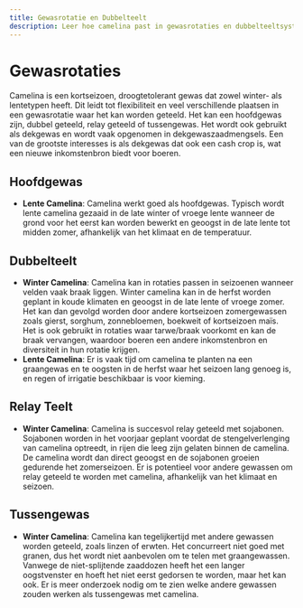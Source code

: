 ```yaml
---
title: Gewasrotatie en Dubbelteelt
description: Leer hoe camelina past in gewasrotaties en dubbelteeltsystemen om de opbrengst en winstgevendheid te maximaliseren.
---
```

# Gewasrotaties
Camelina is een kortseizoen, droogtetolerant gewas dat zowel winter- als lentetypen heeft. Dit leidt tot flexibiliteit en veel verschillende plaatsen in een gewasrotatie waar het kan worden geteeld. Het kan een hoofdgewas zijn, dubbel geteeld, relay geteeld of tussengewas. Het wordt ook gebruikt als dekgewas en wordt vaak opgenomen in dekgewaszaadmengsels. Een van de grootste interesses is als dekgewas dat ook een cash crop is, wat een nieuwe inkomstenbron biedt voor boeren.

## Hoofdgewas
- **Lente Camelina**: Camelina werkt goed als hoofdgewas. Typisch wordt lente camelina gezaaid in de late winter of vroege lente wanneer de grond voor het eerst kan worden bewerkt en geoogst in de late lente tot midden zomer, afhankelijk van het klimaat en de temperatuur.

## Dubbelteelt

- **Winter Camelina**: Camelina kan in rotaties passen in seizoenen wanneer velden vaak braak liggen. Winter camelina kan in de herfst worden geplant in koude klimaten en geoogst in de late lente of vroege zomer. Het kan dan gevolgd worden door andere kortseizoen zomergewassen zoals gierst, sorghum, zonnebloemen, boekweit of kortseizoen maïs. Het is ook gebruikt in rotaties waar tarwe/braak voorkomt en kan de braak vervangen, waardoor boeren een andere inkomstenbron en diversiteit in hun rotatie krijgen.
- **Lente Camelina**: Er is vaak tijd om camelina te planten na een graangewas en te oogsten in de herfst waar het seizoen lang genoeg is, en regen of irrigatie beschikbaar is voor kieming.

## Relay Teelt

- **Winter Camelina**: Camelina is succesvol relay geteeld met sojabonen. Sojabonen worden in het voorjaar geplant voordat de stengelverlenging van camelina optreedt, in rijen die leeg zijn gelaten binnen de camelina. De camelina wordt dan direct geoogst en de sojabonen groeien gedurende het zomerseizoen. Er is potentieel voor andere gewassen om relay geteeld te worden met camelina, afhankelijk van het klimaat en seizoen.

## Tussengewas

- **Winter Camelina**: Camelina kan tegelijkertijd met andere gewassen worden geteeld, zoals linzen of erwten. Het concurreert niet goed met granen, dus het wordt niet aanbevolen om te telen met graangewassen. Vanwege de niet-splijtende zaaddozen heeft het een langer oogstvenster en hoeft het niet eerst gedorsen te worden, maar het kan ook. Er is meer onderzoek nodig om te zien welke andere gewassen zouden werken als tussengewas met camelina.